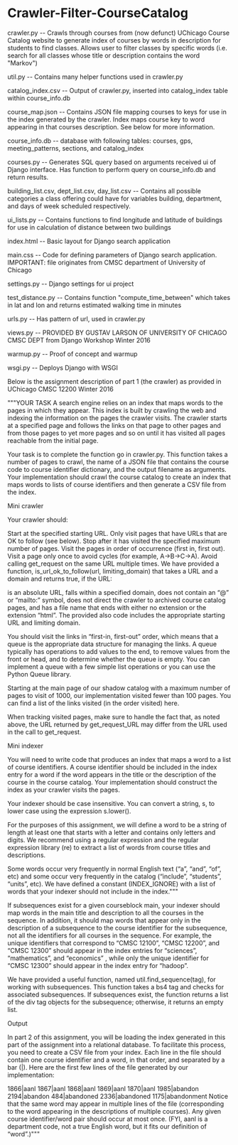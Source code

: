 # Crawler-Filter-CourseCatalog
crawler.py -- Crawls through courses from (now defunct) UChicago Course Catalog website 
to generate index of courses by words in description for students to find classes. Allows user to filter classes by specific words (i.e. search for all classes whose title or description contains the word "Markov")

util.py -- Contains many helper functions used in crawler.py

catalog_index.csv -- Output of crawler.py, inserted into catalog_index table within course_info.db

course_map.json -- Contains JSON file mapping courses to keys for use in the index generated by the crawler. Index maps course key to word appearing in that courses description. See below for more information.

course_info.db -- database with following tables: courses, gps, meeting_patterns, sections, and catalog_index 

courses.py -- Generates SQL query based on arguments received ui of Django interface. Has function to perform query on course_info.db and return results. 

building_list.csv, dept_list.csv, day_list.csv -- Contains all possible categories a class offering could have for variables building, department, and days of week scheduled respectively. 

ui_lists.py -- Contains functions to find longitude and latitude of buildings for use in calculation of distance between two buildings

index.html -- Basic layout for Django search application

main.css -- Code for defining parameters of Django search application. IMPORTANT: file originates from CMSC department of University of Chicago

settings.py -- Django settings for ui project

test_distance.py -- Contains function "compute_time_between" which takes in lat and lon and returns estimated walking time in minutes 

urls.py -- Has pattern of url, used in crawler.py

views.py -- PROVIDED BY GUSTAV LARSON OF UNIVERSITY OF CHICAGO CMSC DEPT from Django Workshop Winter 2016

warmup.py -- Proof of concept and warmup

wsgi.py -- Deploys Django with WSGI

Below is the assignment description of part 1 (the crawler) as provided in UChicago CMSC 12200 Winter 2016

"""YOUR TASK
A search engine relies on an index that maps words to the pages in which they appear. This index is built by crawling the web and indexing the information on the pages the crawler visits. The crawler starts at a specified page and follows the links on that page to other pages and from those pages to yet more pages and so on until it has visited all pages reachable from the initial page.

Your task is to complete the function go in crawler.py. This function takes a number of pages to crawl, the name of a JSON file that contains the course code to course identifier dictionary, and the output filename as arguments. Your implementation should crawl the course catalog to create an index that maps words to lists of course identifiers and then generate a CSV file from the index.

Mini crawler

Your crawler should:

Start at the specified starting URL.
Only visit pages that have URLs that are OK to follow (see below).
Stop after it has visited the specified maximum number of pages.
Visit the pages in order of occurrence (first in, first out).
Visit a page only once to avoid cycles (for example, A->B->C->A).
Avoid calling get_request on the same URL multiple times.
We have provided a function, is_url_ok_to_follow(url, limiting_domain) that takes a URL and a domain and returns true, if the URL:

is an absolute URL,
falls within a specified domain,
does not contain an “@” or “mailto:” symbol,
does not direct the crawler to archived course catalog pages, and
has a file name that ends with either no extension or the extension “html”.
The provided also code includes the appropriate starting URL and limiting domain.

You should visit the links in “first-in, first-out” order, which means that a queue is the appropriate data structure for managing the links. A queue typically has operations to add values to the end, to remove values from the front or head, and to determine whether the queue is empty. You can implement a queue with a few simple list operations or you can use the Python Queue library.

Starting at the main page of our shadow catalog with a maximum number of pages to visit of 1000, our implementation visited fewer than 100 pages. You can find a list of the links visited (in the order visited) here.

When tracking visited pages, make sure to handle the fact that, as noted above, the URL returned by get_request_URL may differ from the URL used in the call to get_request.

Mini indexer

You will need to write code that produces an index that maps a word to a list of course identifiers. A course identifier should be included in the index entry for a word if the word appears in the title or the description of the course in the course catalog. Your implementation should construct the index as your crawler visits the pages.

Your indexer should be case insensitive. You can convert a string, s, to lower case using the expression s.lower().

For the purposes of this assignment, we will define a word to be a string of length at least one that starts with a letter and contains only letters and digits. We recommend using a regular expression and the regular expression library (re) to extract a list of words from course titles and descriptions.

Some words occur very frequently in normal English text (“a”, “and”, “of”, etc) and some occur very frequently in the catalog (“include”, “students”, “units”, etc). We have defined a constant (INDEX_IGNORE) with a list of words that your indexer should not include in the index."""

If subsequences exist for a given courseblock main, your indexer should map words in the main title and description to all the courses in the sequence. In addition, it should map words that appear only in the description of a subsequence to the course identifier for the subsequence, not all the identifiers for all courses in the sequence. For example, the unique identifiers that correspond to “CMSC 12100”, “CMSC 12200”, and “CMSC 12300” should appear in the index entries for “sciences”, “mathematics”, and “economics” , while only the unique identifier for “CMSC 12300” should appear in the index entry for “hadoop”.

We have provided a useful function, named util.find_sequence(tag), for working with subsequences. This function takes a bs4 tag and checks for associated subsequences. If subsequences exist, the function returns a list of the div tag objects for the subsequence; otherwise, it returns an empty list.

Output

In part 2 of this assignment, you will be loading the index generated in this part of the assignment into a relational database. To facilitate this process, you need to create a CSV file from your index. Each line in the file should contain one course identifier and a word, in that order, and separated by a bar (|). Here are the first few lines of the file generated by our implementation:

1866|aanl
1867|aanl
1868|aanl
1869|aanl
1870|aanl
1985|abandon
2194|abandon
484|abandoned
2336|abandoned
1175|abandonment
Notice that the same word may appear in multiple lines of the file (corresponding to the word appearing in the descriptions of multiple courses). Any given course identifier/word pair should occur at most once. (FYI, aanl is a department code, not a true English word, but it fits our definition of “word”.)"""
